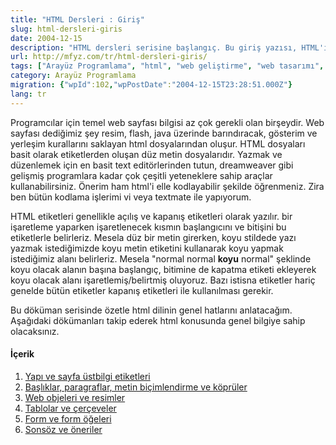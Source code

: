 ```yaml
---
title: "HTML Dersleri : Giriş"
slug: html-dersleri-giris
date: 2004-12-15
description: "HTML dersleri serisine başlangıç. Bu giriş yazısı, HTML'in ne olduğunu, etiket yapısını ve seride ele alınacak konuları tanıtarak web geliştirmenin temellerine bir adım atmanızı sağlıyor."
url: http://mfyz.com/tr/html-dersleri-giris/
tags: ["Arayüz Programlama", "html", "web geliştirme", "web tasarımı", "html dersleri", "giriş", "temel html"]
category: Arayüz Programlama
migration: {"wpId":102,"wpPostDate":"2004-12-15T23:28:51.000Z"}
lang: tr
---
```


Programcılar için temel web sayfası bilgisi az çok gerekli olan birşeydir. Web sayfası dediğimiz şey resim, flash, java üzerinde barındıracak, gösterim ve yerleşim kurallarını saklayan html dosyalarından oluşur. HTML dosyaları basit olarak etiketlerden oluşan düz metin dosyalarıdır. Yazmak ve düzenlemek için en basit text editörlerinden tutun, dreamweaver gibi gelişmiş programlara kadar çok çeşitli yeteneklere sahip araçlar kullanabilirsiniz. Önerim ham html'i elle kodlayabilir şekilde öğrenmeniz. Zira ben bütün kodlama işlerimi vi veya textmate ile yapıyorum.

HTML etiketleri genellikle açılış ve kapanış etiketleri olarak yazılır. bir işaretleme yaparken işaretlenecek kısmın başlangıcını ve bitişini bu etiketlerle belirleriz. Mesela düz bir metin girerken, koyu stildede yazı yazmak istediğimizde koyu metin etiketini kullanarak koyu yapmak istediğimiz alanı belirleriz. Mesela "normal normal <b>koyu</b> normal" şeklinde koyu olacak alanın başına başlangıç, bitimine de kapatma etiketi ekleyerek koyu olacak alanı işaretlemiş/belirtmiş oluyoruz. Bazı istisna etiketler hariç genelde bütün etiketler kapanış etiketleri ile kullanılması gerekir.

Bu döküman serisinde özetle html dilinin genel hatlarını anlatacağım. Aşağıdaki dökümanları takip ederek html konusunda genel bilgiye sahip olacaksınız.

#### İçerik

1.  [Yapı ve sayfa üstbilgi etiketleri](/html-dersleri-1-yapi-ve-sayfa-ustbilgi-etiketleri/)
2.  [Başlıklar, paragraflar, metin biçimlendirme ve köprüler](/html-dersleri-2-basliklar-paragraflar-metin-bicimlendirme-ve-kopruler/)
3.  [Web objeleri ve resimler](/html-dersleri-3-web-nesneleri-ve-resimler/)
4.  [Tablolar ve çerçeveler](/html-dersleri-4-tablolar-ve-cerceveler/)
5.  [Form ve form öğeleri](/html-dersleri-5-form-ve-form-ogeleri/)
6.  [Sonsöz ve öneriler](/html-dersleri-6-sonsoz-ve-oneriler/)